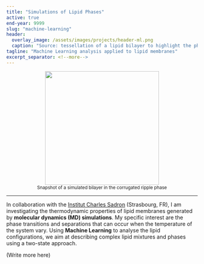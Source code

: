 ```yaml
---
title: "Simulations of Lipid Phases"
active: true
end-year: 9999
slug: "machine-learning"
header:
  overlay_image: /assets/images/projects/header-ml.png
  caption: "Source: tessellation of a lipid bilayer to highlight the phases of each lipid"
tagline: "Machine Learning analysis applied to lipid membranes"
excerpt_separator: <!--more-->
---
```



<center><img src="{{ site.baseurl }}/assets/images/projects/image-ml.png" width='300' height='300'/></center>
<center><sub>Snapshot of a simulated bilayer in the corrugated ripple phase</sub></center>

<hr>

In collaboration with the [Institut Charles Sadron](https://www.ics-cnrs.unistra.fr) (Strasbourg, FR), I am investigating the thermodynamic
properties of lipid membranes generated by **molecular dynamics (MD) simulations**. My specific interest are the phase transitions and separations
that can occur when the temperature of the system vary. Using **Machine Learning** to analyse the lipid configurations, we aim at describing
complex lipid mixtures and phases using a two-state approach.

<!--more-->

(Write more here)
